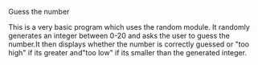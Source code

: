 Guess the number

This is a very basic program which uses the random module.
It randomly generates an integer between 0-20 and asks the user to guess the number.It then displays whether the number is correctly guessed or "too high" if its greater and"too low" if its smaller than the generated integer.
